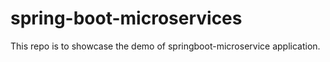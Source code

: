 # spring-boot-microservices
This repo is to showcase the demo of springboot-microservice application.
